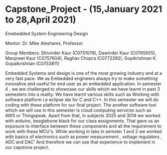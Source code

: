 # Capstone_Project - (15,January 2021  to  28,April 2021)

Emebedded System Engineering Design

Mentor: Dr. Mike Aleshams, Professor

Group Members: Shivinder Kaur (C0751078), Dawinder Kaur (C0765505), Manpreet Kaur (C0757604), Raghav Chopra (C0772292), Gopikrishnan K. Gopalkrishnan (C0753811)

Embedded Systems and design is one of the most growing industry and at a very fast pace. We as Embedded engineers always try to make something innovative and useful for end user as an embedded application. In semester 4 , we are challenged to showcase our skills which we have learnt in past 3 semesters into a reality.  We have learnt various skills such as Working with software platform i.e eclipse ide for C  and C++. In this semester we will do coding with these platform for our final project. The another software tool which we will use in this semester is cloud computing services such as AWS or Thingspeak. Apart from that, in subjects 3025 and 3014 we worked with arduino, beaglebone black for our class assignments. That gave us an exposure to interface between these components and all the requirement to work with these MCU's. While working in labs in semster 1 and 2 we worked with basics of electronics such as power measurement , voltage regulators , ADC and DAC’ And therefore we can use that experience to implement in our capstone project.

